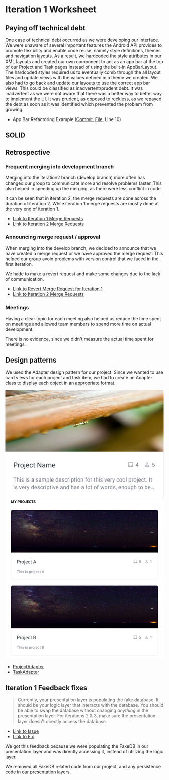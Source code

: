 Iteration 1 Worksheet
=====================

## Paying off technical debt
[//]: <Show two instances of your group paying off technical debt. For these two instances:Explain how your are paying off the technical debt.Show commits, links to lines in your commit where you paid off technical debt.Classify the debt, and justify why you chose that classification with 1-3 sentences.>

One case of technical debt occurred as we were developing our interface. We were unaware of several important features the Android API provides to promote flexibility and enable code reuse, namely style definitions, themes and navigation layouts. As a result, we hardcoded the style attributes in our XML layouts and created our own component to act as an app bar at the top of our Project and Task pages instead of using the built-in AppBarLayout. The hardcoded styles required us to eventually comb through the all layout files and update views with the values defined in a theme we created. We also had to go back and update our layouts to use the correct app bar views. This could be classified as inadvertent/prudent debt. It was inadvertent as we were not aware that there was a better way to better way to implement the UI. It was prudent, as opposed to reckless, as we repayed the debt as soon as it was identified which prevented the problem from growing.

* App Bar Refactoring Example ([Commit](https://code.cs.umanitoba.ca/winter-2022-a01/group-6/promise/-/commit/3e85274b2fac956d4dd209cc29d60ffc75d9c59b#6f5ced1d71e320e9004287a2aacbbc444612dfc5), [File](https://code.cs.umanitoba.ca/winter-2022-a01/group-6/promise/-/blob/3e85274b2fac956d4dd209cc29d60ffc75d9c59b/app/src/main/res/layout/activity_task.xml), Line 10)

## SOLID
[//]: <Find a SOLID violation in the project of group with group number n-1 in the same section of the course as you (group 1 does group 16). Open an issue in their project with the violation, clearly explaining the SOLID violation - specifying the type, provide a link to that issue. Be sure your links in the issues are to specific commits (not to main, or develop as those will be changed).Provide a link to the issue you created here.>


## Retrospective

### Frequent merging into development branch
Merging into the iteration2 branch (develop branch) more often has changed our group to communicate more and resolve problems faster. This also helped in speeding up the merging, as there were less conflict in code. 

It can be seen that in iteration 2, the merge requests are done across the duration of iteration 2. While iteration 1 merge requests are mostly done at the very end of iteration 1.
* [Link to Iteration 1 Merge Requests](https://code.cs.umanitoba.ca/winter-2022-a01/group-6/promise/-/merge_requests?scope=all&state=merged&target_branch=iteration1)
* [Link to Iteration 2 Merge Requests](https://code.cs.umanitoba.ca/winter-2022-a01/group-6/promise/-/merge_requests?scope=all&state=merged&target_branch=iteration2)

### Announcing merge request / approval
When merging into the develop branch, we decided to announce that we have created a merge request or we have approved the merge request. This helped our group avoid problems with version control that we faced in the first iteration.

We hade to make a revert request and make some changes due to the lack of communication.
* [Link to Revert Merge Request for Iteration 1](https://code.cs.umanitoba.ca/winter-2022-a01/group-6/promise/-/merge_requests/19)
* [Link to Iteration 2 Merge Requests](https://code.cs.umanitoba.ca/winter-2022-a01/group-6/promise/-/merge_requests?scope=all&state=merged&target_branch=iteration2)

### Meetings
Having a clear topic for each meeting also helped us reduce the time spent on meetings and allowed team members to spend more time on actual development.

There is no evidence, since we didn't measure the actual time spent for meetings.


## Design patterns
We used the Adapter design pattern for our project. Since we wanted to use card views for each project and task item, we had to create an Adapter class to display each object in an appropriate format.

![Project Card Template](./images/card_template.png)
![Project Card Usage](./images/card_usage.png)

 * [ProjectAdapter](https://code.cs.umanitoba.ca/winter-2022-a01/group-6/promise/-/blob/Iteration-1/app/src/main/java/comp3350/group6/promise/util/ProjectAdapter.java)
 * [TaskAdapter](https://code.cs.umanitoba.ca/winter-2022-a01/group-6/promise/-/blob/Iteration-1/app/src/main/java/comp3350/group6/promise/util/TaskAdapter.java)


## Iteration 1 Feedback fixes
> Currently, your presentation layer is populating the fake database.  It should be your logic layer that interacts with the database. You should be able to swap the database without changing *anything* in the presentation layer.  For iterations 2 & 3, make sure the presentation layer doesn't directly access the database.

* [Link to Issue](https://code.cs.umanitoba.ca/winter-2022-a01/group-6/promise/-/issues/42)
* [Link to Fix](https://code.cs.umanitoba.ca/winter-2022-a01/group-6/promise/-/commit/2ddabf1a1af5d024c6f7879a337f7d5be4dcfddb#5b740e82b8a7b4acb6d5a88be98966a2e8264f9c)

We got this feedback because we were populating the FakeDB in our presentation layer and was directly accessing it, instead of utilizing the logic layer. 

We removed all FakeDB related code from our project, and any persistence code in our presentation layers.
